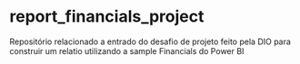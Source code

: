 # report_financials_project

Repositório relacionado a entrado do desafio de projeto feito pela DIO para construir um relatio utilizando a sample Financials do Power BI
